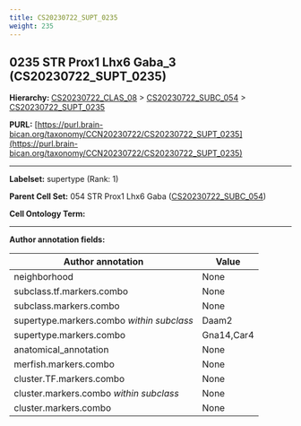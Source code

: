 ```yaml
---
title: CS20230722_SUPT_0235
weight: 235
---
```

## 0235 STR Prox1 Lhx6 Gaba_3 (CS20230722_SUPT_0235)
<b>Hierarchy: </b>
[CS20230722_CLAS_08](../CS20230722_CLAS_08) >
[CS20230722_SUBC_054](../CS20230722_SUBC_054) >
[CS20230722_SUPT_0235](../CS20230722_SUPT_0235)

**PURL:** [https://purl.brain-bican.org/taxonomy/CCN20230722/CS20230722_SUPT_0235](https://purl.brain-bican.org/taxonomy/CCN20230722/CS20230722_SUPT_0235)

---


**Labelset:** supertype (Rank: 1)

**Parent Cell Set:** 054 STR Prox1 Lhx6 Gaba ([CS20230722_SUBC_054](../CS20230722_SUBC_054))



**Cell Ontology Term:** 

[MARKER GENES.]: #


---

[TRANSFERRED ANNOTATIONS.]: #


[AUTHOR ANNOTATION FIELDS.]: #


**Author annotation fields:**

| Author annotation | Value |
|-------------------|-------|
|neighborhood|None|
|subclass.tf.markers.combo|None|
|subclass.markers.combo|None|
|supertype.markers.combo _within subclass_|Daam2|
|supertype.markers.combo|Gna14,Car4|
|anatomical_annotation|None|
|merfish.markers.combo|None|
|cluster.TF.markers.combo|None|
|cluster.markers.combo _within subclass_|None|
|cluster.markers.combo|None|
